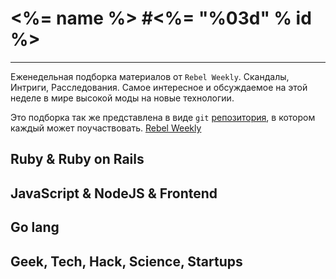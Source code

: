 # <%= name %> #<%= "%03d" % id %>
----

Еженедельная подборка материалов от `Rebel Weekly`. Скандалы, Интриги, Расследования.
Самое интересное и обсуждаемое на этой неделе в мире высокой моды на новые технологии.

Это подборка так же представлена в виде `git` [репозитория](<%= url %>), в котором каждый может
поучаствовать. [Rebel Weekly](<%= url %>)

## Ruby & Ruby on Rails

## JavaScript & NodeJS & Frontend

## Go lang

## Geek, Tech, Hack, Science, Startups
